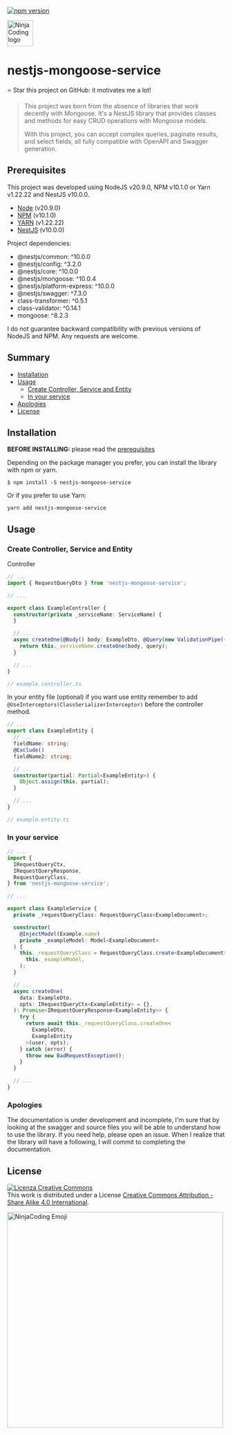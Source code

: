 [![npm version](https://badge.fury.io/js/nestjs-mongoose-service.svg)](https://badge.fury.io/js/nestjs-mongoose-service)

<a href="https://ninjacoding.it/">
     <img src="https://raw.githubusercontent.com/carminemilieni/ninjacoding-commons/main/ninjacoding-primary-logo.svg" alt="NinjaCoding logo" title="NinjaCoding" height="60" />
</a>

# nestjs-mongoose-service

⭐️ Star this project on GitHub: it motivates me a lot!

> This project was born from the absence of libraries that work decently with Mongoose.
> It's a NestJS library that provides classes and methods for easy CRUD operations with Mongoose models.
>
>
> With this project, you can accept complex queries, paginate results, and select fields, all fully
> compatible with OpenAPI and Swagger generation.

## Prerequisites

This project was developed
using NodeJS v20.9.0, NPM v10.1.0 or Yarn v1.22.22 and NestJS v10.0.0.

- [Node](http://nodejs.org/) (v20.9.0)
- [NPM](https://npmjs.org/) (v10.1.0)
- [YARN](https://yarnpkg.com/) (v1.22.22)
- [NestJS](https://nestjs.com/) (v10.0.0)

Project dependencies:

- @nestjs/common: ^10.0.0
- @nestjs/config: ^3.2.0
- @nestjs/core: ^10.0.0
- @nestjs/mongoose: ^10.0.4
- @nestjs/platform-express: ^10.0.0
- @nestjs/swagger: ^7.3.0
- class-transformer: ^0.5.1
- class-validator: ^0.14.1
- mongoose: ^8.2.3

I do not guarantee backward compatibility with previous versions of NodeJS and NPM.
Any requests are welcome.

## Summary

- [Installation](#installation)
- [Usage](#usage)
    - [Create Controller, Service and Entity](#create-controller-service-and-entity)
    - [In your service](#in-your-service)
- [Apologies](#apologies)
- [License](#license)

## Installation

**BEFORE INSTALLING:** please read the [prerequisites](#prerequisites)

Depending on the package manager you prefer, you can install the library with npm or yarn.

```shell
$ npm install -S nestjs-mongoose-service
```

Or if you prefer to use Yarn:

```shell
yarn add nestjs-mongoose-service
```

## Usage

### Create Controller, Service and Entity

Controller

```ts
// ...
import { RequestQueryDto } from 'nestjs-mongoose-service';

// ...

export class ExampleController {
  constructor(private _serviceName: ServiceName) {
  }

  // ...
  async createOne(@Body() body: ExampleDto, @Query(new ValidationPipe({ transform: true })) query: RequestQueryDto) {
    return this._serviceName.createOne(body, query);
  }

  // ...
}

// example.controller.ts
```

In your entity file (optional)
if you want use entity remember to add `@UseInterceptors(ClassSerializerInterceptor)` before the controller method.

```ts
// ...
export class ExampleEntity {
  // ...
  fieldName: string;
  @Exclude()
  fieldName2: string;

  // ...
  constructor(partial: Partial<ExampleEntity>) {
    Object.assign(this, partial);
  }

  // ...
}

// example.entity.ts

```

### In your service

```ts
// ...
import {
  IRequestQueryCtx,
  IRequestQueryResponse,
  RequestQueryClass,
} from 'nestjs-mongoose-service';

// ...

export class ExampleService {
  private _requestQueryClass: RequestQueryClass<ExampleDocument>;

  constructor(
    @InjectModel(Example.name)
    private _exampleModel: Model<ExampleDocument>
  ) {
    this._requestQueryClass = RequestQueryClass.create<ExampleDocument>(
      this._exampleModel,
    );
  }

  // ...
  async createOne(
    data: ExampleDto,
    opts: IRequestQueryCtx<ExampleEntity> = {},
  ): Promise<IRequestQueryResponse<ExampleEntity>> {
    try {
      return await this._requestQueryClass.createOne<
        ExampleDto,
        ExampleEntity
      >(user, opts);
    } catch (error) {
      throw new BadRequestException();
    }
  }

  // ...
}
```

### Apologies

The documentation is under development and incomplete, I'm sure that by looking at the swagger and source files you will
be able to understand how to use the library.
If you need help, please open an issue.
When I realize that the library will have a following, I will commit to completing the documentation.

## License

<a rel="license" href="http://creativecommons.org/licenses/by-sa/4.0/"><img alt="Licenza Creative Commons" style="border-width:0" src="https://i.creativecommons.org/l/by-sa/4.0/88x31.png" /></a><br />
This work is distributed under a License <a rel="license" href="http://creativecommons.org/licenses/by-sa/4.0/">Creative
Commons Attribution - Share Alike 4.0 International</a>.

<a href="https://ninjacoding.it/">
     <img src="https://raw.githubusercontent.com/carminemilieni/ninjacoding-commons/main/emoji-2.png" alt="NinjaCoding Emoji" title="Emoji" height="500" />
</a>
